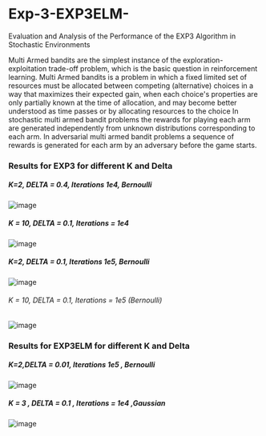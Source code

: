 # Exp-3-EXP3ELM-
Evaluation and Analysis of the Performance of the EXP3 Algorithm in Stochastic Environments

Multi Armed bandits are the simplest instance of the exploration-exploitation trade-off problem, which is the basic question in reinforcement learning.
Multi Armed bandits is a problem in which a fixed limited set of resources must be allocated between competing (alternative) choices in a way that maximizes their expected gain, when each choice's properties are only partially known at the time of allocation, and may become better understood as time passes or by allocating resources to the choice
In stochastic multi armed bandit problems the rewards for playing each arm are generated independently from unknown distributions corresponding to each arm.  In adversarial multi armed bandit problems a sequence of rewards is generated for each arm by an adversary before the game starts.

### Results for EXP3 for different K and Delta

##### K=2, DELTA = 0.4, Iterations 1e4, Bernoulli
![image](https://github.com/s-brajendra/Exp-3-EXP3ELM-/assets/80635193/b619568f-8177-40f8-a1d7-ce6ac7d87337)


##### K = 10, DELTA = 0.1, Iterations = 1e4
![image](https://github.com/s-brajendra/Exp-3-EXP3ELM-/assets/80635193/7119f613-9999-4896-a699-e38d2e1035d7)


##### K=2, DELTA = 0.1, Iterations 1e5, Bernoulli
![image](https://github.com/s-brajendra/Exp-3-EXP3ELM-/assets/80635193/4af418ce-e955-4476-bcc6-c2a4a5363a97)

###### K = 10, DELTA = 0.1, Iterations = 1e5  (Bernoulli)
![image](https://github.com/s-brajendra/Exp-3-EXP3ELM-/assets/80635193/83bd0ec1-48e9-46e1-be01-b14ad45367e3)


### Results for EXP3ELM for different K and Delta

##### K=2,DELTA = 0.01, Iterations 1e5 , Bernoulli
![image](https://github.com/s-brajendra/Exp-3-EXP3ELM-/assets/80635193/22453a7e-5daf-42da-b641-096ca4fd95e1)


##### K = 3 , DELTA = 0.1 , Iterations = 1e4 ,Gaussian

![image](https://github.com/s-brajendra/Exp-3-EXP3ELM-/assets/80635193/c60a2fff-cc64-4474-81a7-82d34c356161)
